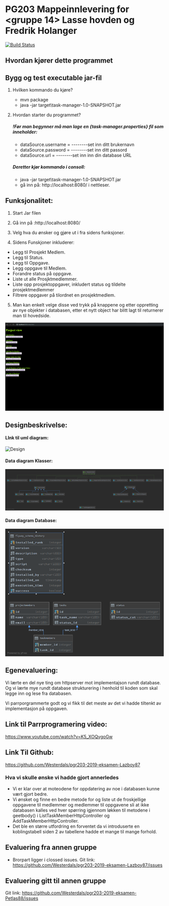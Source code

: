 # PG203 Mappeinnlevering for <gruppe 14> Lasse hovden og Fredrik Holanger

[![Build Status](https://travis-ci.com/Westerdals/pgr203-2019-eksamen-Lazboy87.svg?token=u5uiMCxAwytqi2hpiwkt&branch=master)](https://travis-ci.com/Westerdals/pgr203-2019-eksamen-Lazboy87)




## Hvordan kjører dette programmet



## Bygg og test executable jar-fil
 
1. Hvilken kommando du kjøre?
     * mvn package
     * java -jar target\task-manager-1.0-SNAPSHOT.jar

   
2. Hvordan starter du programmet?
   ##### !Før man begynner må man lage en {task-manager.properties} fil som inneholder:
   
   * dataSource.username = --------set inn ditt brukernavn
   * dataSource.password =  --------set inn ditt passord
   * dataSource.url = --------set inn inn din database URL
   
   ##### Deretter kjør kommando i consoll:
   * java -jar target\task-manager-1.0-SNAPSHOT.jar
   * gå inn på: http://localhost:8080/ i nettleser.

## Funksjonalitet:


1. Start Jar filen

2. Gå inn på :http://localhost:8080/

3. Velg hva du ønsker og gjøre ut i fra sidens funksjoner.

4. Sidens Funskjoner inkluderer:
* Legg til Prosjekt Medlem.
* Legg til Status.
* Legg til Oppgave.
* Legg oppgave til Medlem.
* Forandre status på oppgave.
* Liste ut alle Prosjktmedlemmer.
* Liste opp prosjektoppgaver, inkludert status og tildelte prosjektmedlemmer
* Filtrere oppgaver på tilordnet en prosjektmedlem.

5. Man kan enkelt velge disse ved trykk på knappene og etter oppretting av nye objekter i databasen,
 etter et nytt object har blitt lagt til returnerer man til hovedside.
 
![Design](./doc/indexshowcase.png)


## Designbeskrivelse:
#### LInk til uml diagram:
![Design](./doc/diagram.uml)

#### Data diagram Klasser:
![Design](./doc/diagram.png)
#### Data diagram Database:
![Design](./doc/databasediagram.png)



## Egenevaluering:

Vi lærte en del nye ting om httpserver mot implementajson rundt database. 
Og vi lærte mye rundt database strukturering i henhold til koden som skal legge inn og lese fra databasen.

Vi parrporgrammerte godt og vi fikk til det meste av det vi hadde tiltenkt av implementasjon på oppgaven.

## Link til Parrprogramering video:

https://www.youtube.com/watch?v=K5_XOQvgoGw

## Link Til Github:

https://github.com/Westerdals/pgr203-2019-eksamen-Lazboy87




### Hva vi skulle ønske vi hadde gjort annerledes
* Vi er klar over at moteodene for oppdatering av noe i databasen kunne vært gjort bedre.
 * Vi ønsket og finne en bedre metode for og liste ut de froskjellige oppgavene til medlemmer og medlemmer til oppgavene sli at ikke databasen kalles
 ved hver spørring igjennom løkken til metodene i geetbody() i ListTaskMemberHttpController og AddTaskMemberHttpController. 
 * Det ble en større utfordring en forventet da vi introduserte en koblingstabell siden 2 av tabellene hadde et mange til mange forhold.

## Evaluering fra annen gruppe
* Brorpart ligger i clossed issues.
Git link:
https://github.com/Westerdals/pgr203-2019-eksamen-Lazboy87/issues

## Evaluering gitt til annen gruppe
Git link:
https://github.com/Westerdals/pgr203-2019-eksamen-Petlas88/issues
